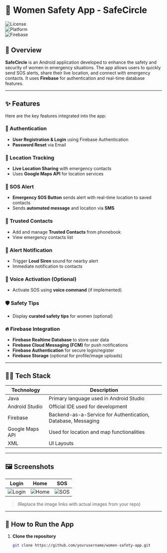 # 🚨 Women Safety App - SafeCircle

![License](https://img.shields.io/badge/license-MIT-green)  
![Platform](https://img.shields.io/badge/platform-android-blue)  
![Firebase](https://img.shields.io/badge/firebase-integrated-orange)

## 📱 Overview

**SafeCircle** is an Android application developed to enhance the safety and security of women in emergency situations. The app allows users to quickly send SOS alerts, share their live location, and connect with emergency contacts. It uses **Firebase** for authentication and real-time database features.

---

## ✨ Features

Here are the key features integrated into the app:

### 🔐 Authentication
- **User Registration & Login** using Firebase Authentication
- **Password Reset** via Email

### 📍 Location Tracking
- **Live Location Sharing** with emergency contacts
- Uses **Google Maps API** for location services

### 📢 SOS Alert
- **Emergency SOS Button** sends alert with real-time location to saved contacts
- Sends **automated message** and location via **SMS**

### 👩 Trusted Contacts
- Add and manage **Trusted Contacts** from phonebook
- View emergency contacts list

### 🔔 Alert Notification
- Trigger **Loud Siren** sound for nearby alert
- Immediate notification to contacts

### 🎤 Voice Activation (Optional)
- Activate SOS using **voice command** (if implemented)

### 🛡️ Safety Tips
- Display **curated safety tips** for women (optional)

### 🔥 Firebase Integration
- **Firebase Realtime Database** to store user data
- **Firebase Cloud Messaging (FCM)** for push notifications
- **Firebase Authentication** for secure login/register
- **Firebase Storage** (optional for profile/image uploads)

---

## 🧑‍💻 Tech Stack

| Technology | Description |
|------------|-------------|
| Java | Primary language used in Android Studio |
| Android Studio | Official IDE used for development |
| Firebase | Backend-as-a-Service for Authentication, Database, Messaging |
| Google Maps API | Used for location and map functionalities |
| XML | UI Layouts |

---

## 🖼️ Screenshots

| Login | Home | SOS |
|-------|------|-----|
| ![Login](screenshots/login.png) | ![Home](screenshots/home.png) | ![SOS](screenshots/sos.png) |

> (Replace the image links with actual images from your repo)

---

## 🚀 How to Run the App

1. **Clone the repository**
   ```bash
   git clone https://github.com/yourusername/women-safety-app.git
